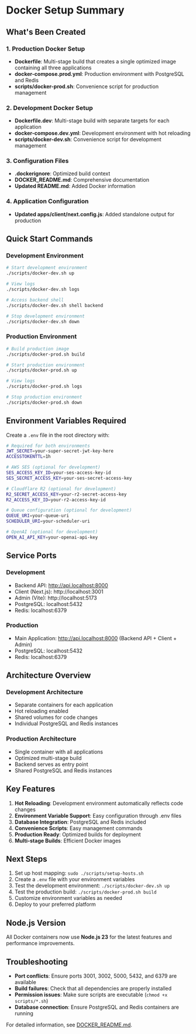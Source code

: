 # Docker Setup Summary

## What's Been Created

### 1. Production Docker Setup

- **Dockerfile**: Multi-stage build that creates a single optimized image containing all three applications
- **docker-compose.prod.yml**: Production environment with PostgreSQL and Redis
- **scripts/docker-prod.sh**: Convenience script for production management

### 2. Development Docker Setup

- **Dockerfile.dev**: Multi-stage build with separate targets for each application
- **docker-compose.dev.yml**: Development environment with hot reloading
- **scripts/docker-dev.sh**: Convenience script for development management

### 3. Configuration Files

- **.dockerignore**: Optimized build context
- **DOCKER_README.md**: Comprehensive documentation
- **Updated README.md**: Added Docker information

### 4. Application Configuration

- **Updated apps/client/next.config.js**: Added standalone output for production

## Quick Start Commands

### Development Environment

```bash
# Start development environment
./scripts/docker-dev.sh up

# View logs
./scripts/docker-dev.sh logs

# Access backend shell
./scripts/docker-dev.sh shell backend

# Stop development environment
./scripts/docker-dev.sh down
```

### Production Environment

```bash
# Build production image
./scripts/docker-prod.sh build

# Start production environment
./scripts/docker-prod.sh up

# View logs
./scripts/docker-prod.sh logs

# Stop production environment
./scripts/docker-prod.sh down
```

## Environment Variables Required

Create a `.env` file in the root directory with:

```bash
# Required for both environments
JWT_SECRET=your-super-secret-jwt-key-here
ACCESSTOKENTTL=1h

# AWS SES (optional for development)
SES_ACCESS_KEY_ID=your-ses-access-key-id
SES_SECRET_ACCESS_KEY=your-ses-secret-access-key

# Cloudflare R2 (optional for development)
R2_SECRET_ACCESS_KEY=your-r2-secret-access-key
R2_ACCESS_KEY_ID=your-r2-access-key-id

# Queue configuration (optional for development)
QUEUE_URI=your-queue-uri
SCHEDULER_URI=your-scheduler-uri

# OpenAI (optional for development)
OPEN_AI_API_KEY=your-openai-api-key
```

## Service Ports

### Development

- Backend API: http://api.localhost:8000
- Client (Next.js): http://localhost:3001
- Admin (Vite): http://localhost:5173
- PostgreSQL: localhost:5432
- Redis: localhost:6379

### Production

- Main Application: http://api.localhost:8000 (Backend API + Client + Admin)
- PostgreSQL: localhost:5432
- Redis: localhost:6379

## Architecture Overview

### Development Architecture

- Separate containers for each application
- Hot reloading enabled
- Shared volumes for code changes
- Individual PostgreSQL and Redis instances

### Production Architecture

- Single container with all applications
- Optimized multi-stage build
- Backend serves as entry point
- Shared PostgreSQL and Redis instances

## Key Features

1. **Hot Reloading**: Development environment automatically reflects code changes
2. **Environment Variable Support**: Easy configuration through .env files
3. **Database Integration**: PostgreSQL and Redis included
4. **Convenience Scripts**: Easy management commands
5. **Production Ready**: Optimized builds for deployment
6. **Multi-stage Builds**: Efficient Docker images

## Next Steps

1. Set up host mapping: `sudo ./scripts/setup-hosts.sh`
2. Create a `.env` file with your environment variables
3. Test the development environment: `./scripts/docker-dev.sh up`
4. Test the production build: `./scripts/docker-prod.sh build`
5. Customize environment variables as needed
6. Deploy to your preferred platform

## Node.js Version

All Docker containers now use **Node.js 23** for the latest features and performance improvements.

## Troubleshooting

- **Port conflicts**: Ensure ports 3001, 3002, 5000, 5432, and 6379 are available
- **Build failures**: Check that all dependencies are properly installed
- **Permission issues**: Make sure scripts are executable (`chmod +x scripts/*.sh`)
- **Database connection**: Ensure PostgreSQL and Redis containers are running

For detailed information, see [DOCKER_README.md](./DOCKER_README.md).

